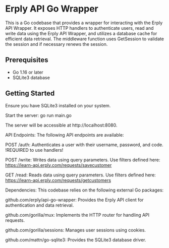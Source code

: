 # Erply API Go Wrapper

This is a Go codebase that provides a wrapper for interacting with the Erply API Wrapper. It exposes HTTP handlers to authenticate users, read and write data using the Erply API Wrapper, and utilizes a database cache for efficient data retrieval. The middleware function uses GetSession to validate the session and if necessary renews the session.

## Prerequisites

- Go 1.16 or later
- SQLite3 database

## Getting Started

Ensure you have SQLite3 installed on your system.

Start the server:
go run main.go

The server will be accessible at http://localhost:8080.

API Endpoints:
The following API endpoints are available:

POST /auth: Authenticates a user with their username, password, and code.
!REQUIRED to use handlers!

POST /write: Writes data using query parameters. Use filters defined here:
https://learn-api.erply.com/requests/savecustomer

GET /read: Reads data using query parameters. Use filters defined here:
https://learn-api.erply.com/requests/getcustomers

Dependencies:
This codebase relies on the following external Go packages:

github.com/erply/api-go-wrapper: Provides the Erply API client for authentication and data retrieval.

github.com/gorilla/mux: Implements the HTTP router for handling API requests.

github.com/gorilla/sessions: Manages user sessions using cookies.

github.com/mattn/go-sqlite3: Provides the SQLite3 database driver.
